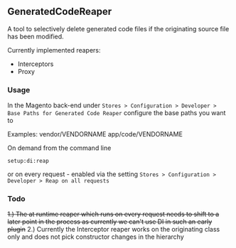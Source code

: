 ## GeneratedCodeReaper

A tool to selectively delete generated code files if the originating source file has been modified.

Currently implemented reapers:  
- Interceptors  
- Proxy  

### Usage
In the Magento back-end under `Stores > Configuration > Developer > Base Paths for Generated Code Reaper` configure
the base paths you want to 

Examples: 
vendor/VENDORNAME
app/code/VENDORNAME

On demand from the command line

`setup:di:reap`

or on every request - enabled via the setting
`Stores > Configuration > Developer > Reap on all requests`

### Todo

~~1.) The at runtime reaper which runs on every request needs to shift to a later point in the 
process as currently we can't use DI in such an early plugin~~
2.) Currently the Interceptor reaper works on the originating class only and does not pick constructor 
changes in the hierarchy